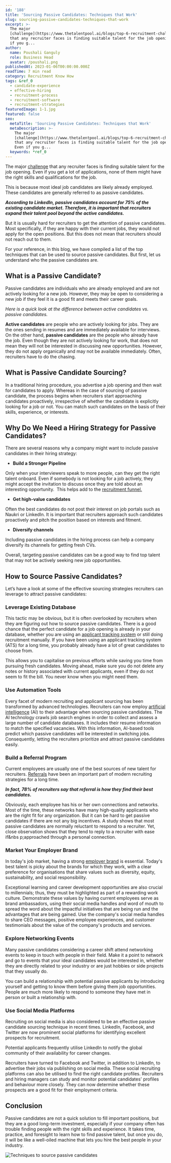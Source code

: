 ```yaml
---
id: '188'
title: 'Sourcing Passive Candidates: Techniques that Work'
slug: sourcing-passive-candidates-techniques-that-work
excerpt: >-
  The major
  [challenge](https://www.thetalentpool.ai/blogs/top-6-recruitment-challenges-and-how-to-overcome-them)
  that any recruiter faces is finding suitable talent for the job opening. Even
  if you g...
author:
  name: Poushali Ganguly
  role: Business Head
  avatar: /poushali.png
publishedAt: 2023-01-06T00:00:00.000Z
readTime: 7 min read
category: Recruitment Know How
tags: &ref_0
  - candidate-experience
  - effective-hiring
  - recruitment-process
  - recruitment-software
  - recruitment-strategies
featuredImage: 1-1.jpg
featured: false
seo:
  metaTitle: 'Sourcing Passive Candidates: Techniques that Work'
  metaDescription: >-
    The major
    [challenge](https://www.thetalentpool.ai/blogs/top-6-recruitment-challenges-and-how-to-overcome-them)
    that any recruiter faces is finding suitable talent for the job opening.
    Even if you g...
  keywords: *ref_0
---
```


The major [challenge](https://www.thetalentpool.ai/blogs/top-6-recruitment-challenges-and-how-to-overcome-them) that any recruiter faces is finding suitable talent for the job opening. Even if you get a lot of applications, none of them might have the right skills and qualifications for the job.

This is because most ideal job candidates are likely already employed. These candidates are generally referred to as passive candidates.

<!--more-->

**_According to LinkedIn, passive candidates account for 75% of the existing candidate market. Therefore, it is important that recruiters expand their talent pool beyond the active candidates._**

But it is usually hard for recruiters to get the attention of passive candidates. Most specifically, if they are happy with their current jobs, they would not apply for the open positions. But this does not mean that recruiters should not reach out to them.

For your reference, in this blog, we have compiled a list of the top techniques that can be used to source passive candidates. But first, let us understand who the passive candidates are.

## **What is a Passive Candidate?**

Passive candidates are individuals who are already employed and are not actively looking for a new job. However, they may be open to considering a new job if they feel it is a good fit and meets their career goals.

_Here is a quick look at the difference between active candidates vs. passive candidates._

**Active candidates** are people who are actively looking for jobs. They are the ones sending in resumes and are immediately available for interviews. On the other hand, **passive candidates** are the people who already have the job. Even though they are not actively looking for work, that does not mean they will not be interested in discussing new opportunities. However, they do not apply organically and may not be available immediately. Often, recruiters have to do the chasing.

## **What is Passive Candidate Sourcing?**

In a traditional hiring procedure, you advertise a job opening and then wait for candidates to apply. Whereas in the case of sourcing of passive candidate, the process begins when recruiters start approaching candidates proactively, irrespective of whether the candidate is explicitly looking for a job or not. You can match such candidates on the basis of their skills, experience, or interests.

## **Why Do We Need a Hiring Strategy for Passive Candidates?**

There are several reasons why a company might want to include passive candidates in their hiring strategy:

- **Build a Stronger Pipeline**

Only when your interviewers speak to more people, can they get the right talent onboard. Even if somebody is not looking for a job actively, they might accept the invitation to discuss once they are told about an interesting opportunity.  This helps add to the [recruitment funnel.](https://www.thetalentpool.ai/blogs/understanding-the-recruitment-funnel)

- **Get high-value candidates**

Often the best candidates do not post their interest on job portals such as Naukri or LinkedIn. It is important that recruiters approach such candidates proactively and pitch the position based on interests and fitment.

- **Diversify channels**

Including passive candidates in the hiring process can help a company diversify its channels for getting fresh CVs.

Overall, targeting passive candidates can be a good way to find top talent that may not be actively seeking new job opportunities.

## **How to Source Passive Candidates?**

Let’s have a look at some of the effective sourcing strategies recruiters can leverage to attract passive candidates:

### **Leverage Existing Database**

This tactic may be obvious, but it is often overlooked by recruiters when they are figuring out how to source passive candidates. There is a good chance that the perfect candidate for a job opening is already in your database, whether you are using an [applicant tracking system](https://www.thetalentpool.ai/applicant-tracking-software) or still doing recruitment manually. If you have been using an applicant tracking system (ATS) for a long time, you probably already have a lot of great candidates to choose from.

This allows you to capitalise on previous efforts while saving you time from pursuing fresh candidates. Moving ahead, make sure you do not delete any notes or history associated with current applicants, even if they do not seem to fit the bill. You never know when you might need them.

### **Use Automation Tools**

Every facet of modern recruiting and applicant sourcing has been transformed by advanced technologies. Recruiters can now employ [artificial intelligence](https://www.thetalentpool.ai/blogs/ai-recruitment-how-ai-changing-recruiting-process) (AI) to their advantage when sourcing passive candidates. The AI technology crawls job search engines in order to collect and assess a large number of candidate databases. It includes their resume information to match the specified vacancies. With this information, AI-based tools predict which passive candidates will be interested in switching jobs. Consequently, letting the recruiters prioritize and attract passive candidates easily.

### **Build a Referral Program**

Current employees are usually one of the best sources of new talent for recruiters. [Referrals](https://www.thetalentpool.ai/blogs/boost-your-recruitment-efforts-with-employee-referral-program) have been an important part of modern recruiting strategies for a long time.

**_In fact, 78% of recruiters say that referral is how they find their best candidates._**

Obviously, each employee has his or her own connections and networks. Most of the time, these networks have many high-quality applicants who are the right fit for any organization. But it can be hard to get passive candidates if there are not any big incentives. A study shows that most passive candidates are normally reluctant to respond to a recruiter. Yet, close observation shows that they tend to reply to a recruiter with ease if&nbs p;approached through a personal connection.

### **Market Your Employer Brand**

In today's job market, having a strong [employer brand](https://www.thetalentpool.ai/blogs/7-ways-boost-your-employer-brand) is essential. Today's best talent is picky about the brands for which they work, with a clear preference for organisations that share values such as diversity, equity, sustainability, and social responsibility.

Exceptional learning and career development opportunities are also crucial to millennials; thus, they must be highlighted as part of a rewarding work culture. Demonstrate these values by having current employees serve as brand ambassadors, using their social media handles and word of mouth to spread the word about the impactful initiatives that are being run and the advantages that are being gained. Use the company's social media handles to share CEO messages, positive employee experiences, and customer testimonials about the value of the company's products and services.

### **Explore Networking Events**

Many passive candidates considering a career shift attend networking events to keep in touch with people in their field. Make it a point to network and go to events that your ideal candidates would be interested in, whether they are directly related to your industry or are just hobbies or side projects that they usually do.

You can build a relationship with potential passive applicants by introducing yourself and getting to know them before giving them job opportunities. People are much more likely to respond to someone they have met in person or built a relationship with.

### Use Social Media Platforms

Recruiting on social media is also considered to be an effective passive candidate sourcing technique in recent times. LinkedIn, Facebook, and Twitter are now prominent social platforms for identifying excellent prospects for recruitment.

Potential applicants frequently utilise LinkedIn to notify the global community of their availability for career changes.

Recruiters have turned to Facebook and Twitter, in addition to LinkedIn, to advertise their jobs via publishing on social media. These social recruiting platforms can also be utilised to find the right candidate profiles. Recruiters and hiring managers can study and monitor potential candidates' profiles and behaviour more closely. They can now determine whether these prospects are a good fit for their employment criteria.

## **Conclusion**

Passive candidates are not a quick solution to fill important positions, but they are a good long-term investment, especially if your company often has trouble finding people with the right skills and experience. It takes time, practice, and foresight to learn how to find passive talent, but once you do, it will be like a well-oiled machine that lets you hire the best people in your industry.

![Techniques to source passive candidates](images/1-1-1024x536.jpg)
